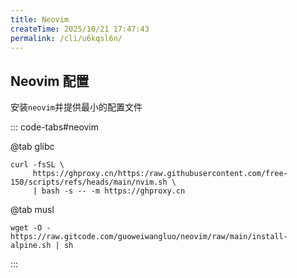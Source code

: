 ```yaml
---
title: Neovim
createTime: 2025/10/21 17:47:43
permalink: /cli/u6kqsl6n/
---
```

## Neovim 配置
安装`neovim`并提供最小的配置文件

::: code-tabs#neovim

@tab glibc
```shell
curl -fsSL \
     https://ghproxy.cn/https:/raw.githubusercontent.com/free-150/scripts/refs/heads/main/nvim.sh \
     | bash -s -- -m https://ghproxy.cn
```


@tab musl

```shell
wget -O - https://raw.gitcode.com/guoweiwangluo/neovim/raw/main/install-alpine.sh | sh
```

:::
